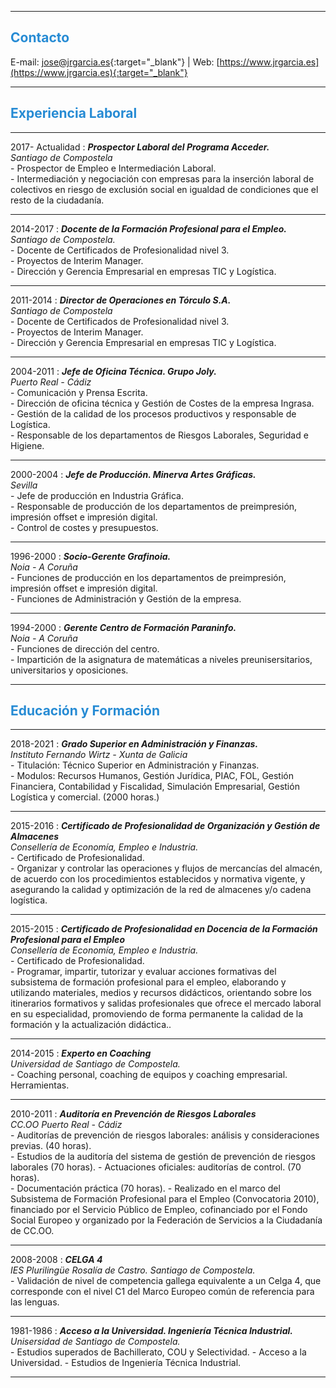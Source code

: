 
<hr size="5px" color="#268BD4" />

<p><h2><span style="color:#268BD4">Contacto</span></h2></p>

E-mail: [jose@jrgarcia.es](mailto:jose@jrgarcia.es){:target="_blank"} | Web: [https://www.jrgarcia.es](https://www.jrgarcia.es){:target="_blank"}  

<hr size="5px" color="#268BD4" />

<p><h2><span style="color:#268BD4">Experiencia Laboral</span></h2></p>

<hr size="5px" color="#268BD4" />

2017- Actualidad
:	***Prospector Laboral del Programa Acceder.***  
*Santiago de Compostela*  
	- Prospector de Empleo e Intermediación Laboral.  
    - Intermediación y negociación con empresas para la inserción laboral de colectivos en riesgo de exclusión social en igualdad de condiciones que el resto de la ciudadanía.   
	
<hr size="5px" color="#268BD4" />

2014-2017
:	***Docente de la Formación Profesional para el Empleo.***  
*Santiago de Compostela.*  
	- Docente de Certificados de Profesionalidad nivel 3.  
    - Proyectos de Interim Manager.  
    - Dirección y Gerencia Empresarial en empresas TIC y Logística.
     
<hr size="5px" color="#268BD4" />

2011-2014
:	***Director de Operaciones en Tórculo S.A.***  
*Santiago de Compostela*  
	- Docente de Certificados de Profesionalidad nivel 3.  
    - Proyectos de Interim Manager.  
    - Dirección y Gerencia Empresarial en empresas TIC y Logística.

<hr size="5px" color="#268BD4" />

2004-2011
:	***Jefe de Oficina Técnica. Grupo Joly.***  
*Puerto Real - Cádiz*  
	- Comunicación y Prensa Escrita.  
    - Dirección de oficina técnica y Gestión de Costes de la empresa Ingrasa.  
    - Gestión de la calidad de los procesos productivos y responsable de Logística.  
    - Responsable de los departamentos de Riesgos Laborales, Seguridad e Higiene.  


<hr size="5px" color="#268BD4" />

2000-2004
:	***Jefe de Producción. Minerva Artes Gráficas.***  
*Sevilla*  
	- Jefe de producción en Industria Gráfica.  
    - Responsable de producción de los departamentos de preimpresión, impresión offset e impresión digital.   
    - Control de costes y presupuestos.  


<hr size="5px" color="#268BD4" />

1996-2000
:	***Socio-Gerente Grafinoia.***  
*Noia - A Coruña*  
	- Funciones de producción en los departamentos de preimpresión, impresión offset e impresión digital.  
    - Funciones de Administración y Gestión de la empresa.      


<hr size="5px" color="#268BD4" />

1994-2000
:	***Gerente Centro de Formación Paraninfo.***  
*Noia - A Coruña*  
	- Funciones de dirección del centro.  
    - Impartición de la asignatura de matemáticas a niveles preunisersitarios, universitarios y oposiciones.      


<hr size="5px" color="#268BD4" />


<p><h2><span style="color:#268BD4">Educación y Formación</span></h2></p>

<hr size="5px" color="#268BD4" />

2018-2021 
:	***Grado Superior en Administración y Finanzas.***  
*Instituto Fernando Wirtz - Xunta de Galicia*  
	- Titulación: Técnico Superior en Administración y Finanzas.  
    - Modulos: Recursos Humanos, Gestión Jurídica, PIAC, FOL, Gestión Financiera, Contabilidad y Fiscalidad, Simulación Empresarial, Gestión Logística y comercial. (2000 horas.)   

<hr size="5px" color="#268BD4" />

2015-2016 
:	***Certificado de Profesionalidad de Organización y Gestión de Almacenes***  
*Consellería de Economía, Empleo e Industria.*  
	- Certificado de Profesionalidad.  
    - Organizar y controlar las operaciones y flujos de mercancías del almacén, de acuerdo con los procedimientos establecidos y normativa vigente, y asegurando la calidad y optimización de la red de almacenes y/o cadena logística.     
	
<hr size="5px" color="#268BD4" />

2015-2015 
:	***Certificado de Profesionalidad en Docencia de la Formación Profesional para el Empleo***  
*Consellería de Economía, Empleo e Industria.*  
	- Certificado de Profesionalidad.  
    - Programar, impartir, tutorizar y evaluar acciones formativas del subsistema de formación profesional para el empleo, elaborando y utilizando materiales, medios y recursos didácticos, orientando sobre los itinerarios formativos y salidas profesionales que ofrece el mercado laboral en su especialidad, promoviendo de forma permanente la calidad de la formación y la actualización didáctica..     
	
<hr size="5px" color="#268BD4" />

2014-2015 
:	***Experto en Coaching***  
*Universidad de Santiago de Compostela.*  
	- Coaching personal, coaching de equipos y coaching empresarial. Herramientas.  
        
	
<hr size="5px" color="#268BD4" />


2010-2011 
:	***Auditoría en Prevención de Riesgos Laborales***  
*CC.OO Puerto Real - Cádiz*  
	- Auditorías de prevención de riesgos laborales: análisis y consideraciones previas. (40 horas).  
    - Estudios de la auditoría del sistema de gestión de prevención de riesgos laborales (70 horas). 
    - Actuaciones oficiales: auditorías de control. (70 horas).  
    - Documentación práctica (70 horas). 
    - Realizado en el marco del Subsistema de Formación Profesional para el Empleo (Convocatoria 2010), financiado por el Servicio Público de Empleo, cofinanciado por el Fondo Social Europeo y organizado por la Federación de Servicios a la Ciudadanía de CC.OO. 
        
	
<hr size="5px" color="#268BD4" />

2008-2008 
:	***CELGA 4***  
*IES Plurilingüe Rosalía de Castro. Santiago de Compostela.*  
	- Validación de nivel de competencia gallega equivalente a un Celga 4, que corresponde con el nivel C1 del Marco Europeo común de referencia para las lenguas.  
        
	
<hr size="5px" color="#268BD4" />

1981-1986 
:	***Acceso a la Universidad. Ingeniería Técnica Industrial.***  
*Unisersidad de Santiago de Compostela.*  
	- Estudios superados de Bachillerato, COU y Selectividad. 
    - Acceso a la Universidad. 
    - Estudios de Ingeniería Técnica Industrial.
        
	
<hr size="5px" color="#268BD4" />